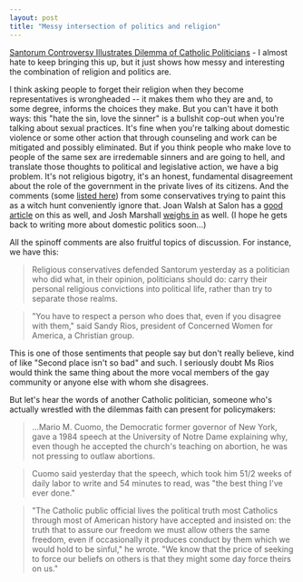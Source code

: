 ```yaml
---
layout: post
title: "Messy intersection of politics and religion"
---
```




<a href="http://www.washingtonpost.com/wp-dyn/articles/A34853-2003Apr24.html">Santorum Controversy Illustrates Dilemma of Catholic Politicians</a> - I almost hate to keep bringing this up, but it just shows how messy and interesting the combination of religion and politics are. 

<p>I think asking people to forget their religion when they become representatives is wrongheaded -- it makes them who they are and, to some degree, informs the choices they make. But you can't have it both ways: this "hate the sin, love the sinner" is a bullshit cop-out when you're talking about sexual practices. It's fine when you're talking about domestic violence or some other action that through counseling and work can be mitigated and possibly eliminated. But if you think people who make love to people of the same sex are irredemable sinners and are going to hell, and translate those thoughts to political and legislative action, we have a big problem. It's not religious bigotry, it's an honest, fundamental disagreement about the role of the government in the private lives of its citizens. And the comments (some <a href="http://www.salon.com/news/feature/2003/04/26/santorum_quotes/index.html">listed here</a>) from some conservatives trying to paint this as a witch hunt conveniently ignore that. Joan Walsh at Salon has a <a href="http://www.salon.com/opinion/feature/2003/04/26/ayatollah_santorum/index.html">good article</a> on this as well, and Josh Marshall <a href="http://talkingpointsmemo.com/april0304.html#042603120am">weighs in</a> as well. (I hope he gets back to writing more about domestic politics soon...)</p>

<p>All the spinoff comments are also fruitful topics of discussion. For instance, we have this:

<blockquote>Religious conservatives defended Santorum yesterday as a politician who did what, in their opinion, politicians should do: carry their personal religious convictions into political life, rather than try to separate those realms.</blockquote>

<blockquote>"You have to respect a person who does that, even if you disagree with them," said Sandy Rios, president of Concerned Women for America, a Christian group.</blockquote>

<p>This is one of those sentiments that people say but don't really believe, kind of like "Second place isn't so bad" and such. I seriously doubt Ms Rios would think the same thing about the more vocal members of the gay community or anyone else with whom she disagrees.</p>

<p>But let's hear the words of another Catholic politician, someone who's actually wrestled with the dilemmas faith can present for policymakers:</p>

<blockquote>...Mario M. Cuomo, the Democratic former governor of New York, gave a 1984 speech at the University of Notre Dame explaining why, even though he accepted the church's teaching on abortion, he was not pressing to outlaw abortions.</blockquote>

<blockquote>Cuomo said yesterday that the speech, which took him 51/2 weeks of daily labor to write and 54 minutes to read, was "the best thing I've ever done."</blockquote>

<blockquote>"The Catholic public official lives the political truth most Catholics through most of American history have accepted and insisted on: the truth that to assure our freedom we must allow others the same freedom, even if occasionally it produces conduct by them which we would hold to be sinful," he wrote. "We know that the price of seeking to force our beliefs on others is that they might some day force theirs on us."</blockquote>


